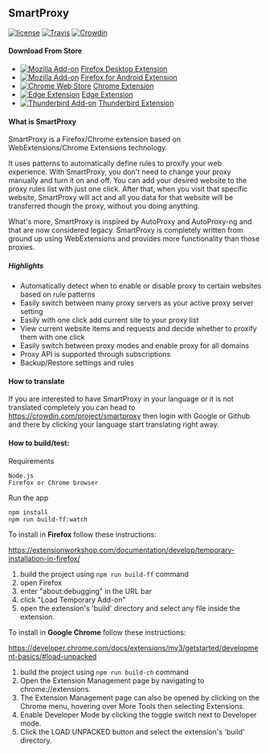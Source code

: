 ## SmartProxy

[![license](https://img.shields.io/github/license/salarcode/SmartProxy.svg)](https://github.com/salarcode/SmartProxy/blob/master/LICENSE) [![Travis](https://img.shields.io/travis/salarcode/SmartProxy.svg)]() [![Crowdin](https://d322cqt584bo4o.cloudfront.net/smartproxy/localized.svg)](https://crowdin.com/project/smartproxy)

#### Download From Store

 * [![Mozilla Add-on](https://img.shields.io/amo/v/smartproxy.svg)](https://addons.mozilla.org/en-US/firefox/addon/smartproxy/) [Firefox Desktop Extension](https://addons.mozilla.org/en-US/firefox/addon/smartproxy)
 * [![Mozilla Add-on](https://img.shields.io/amo/v/smartproxy.svg)](https://addons.mozilla.org/en-US/firefox/addon/smartproxy/) [Firefox for Android Extension](https://github.com/salarcode/SmartProxy/wiki/Install-on-Firefox-Android)
 * [![Chrome Web Store](https://img.shields.io/chrome-web-store/v/jogcnplbkgkfdakgdenhlpcfhjioidoj.svg)](https://chrome.google.com/webstore/detail/smartproxy/jogcnplbkgkfdakgdenhlpcfhjioidoj) [Chrome Extension](https://chrome.google.com/webstore/detail/smartproxy/jogcnplbkgkfdakgdenhlpcfhjioidoj)
 * [![Edge Extension](https://img.shields.io/badge/Edge%20Extension-v1.1.x-0884D8)](https://microsoftedge.microsoft.com/addons/detail/canbjhbbhfggbdfgpddpnckdjgfcbnpb) [Edge Extension](https://microsoftedge.microsoft.com/addons/detail/canbjhbbhfggbdfgpddpnckdjgfcbnpb)
 * [![Thunderbird Add-on](https://img.shields.io/badge/thunderbird%20add--on-v1.1.x-blue)](https://addons.thunderbird.net/en-US/thunderbird/addon/smartproxy/) [Thunderbird Extension](https://addons.thunderbird.net/en-US/thunderbird/addon/smartproxy/)

#### What is SmartProxy
SmartProxy is a Firefox/Chrome extension based on WebExtensions/Chrome Extensions technology.

It uses patterns to automatically define rules to proxify your web experience. With SmartProxy, you don't need to change your proxy manually and turn it on and off. You can add your desired website to the proxy rules list with just one click. After that, when you visit that specific website, SmartProxy will act and all you data for that website will be transferred though the proxy, without you doing anything.

What's more, SmartProxy is inspired by AutoProxy and AutoProxy-ng and that are now considered legacy. SmartProxy is completely written from ground up using WebExtensions and provides more functionality than those proxies.

##### Highlights
- Automatically detect when to enable or disable proxy to certain websites based on rule patterns
- Easily switch between many proxy servers as your active proxy server setting
- Easily with one click add current site to your proxy list
- View current website items and requests and decide whether to proxify them with one click
- Easily switch between proxy modes and enable proxy for all domains
- Proxy API is supported through subscriptions
- Backup/Restore settings and rules

#### How to translate
If you are interested to have SmartProxy in your language or it is not translated completely you can head to https://crowdin.com/project/smartproxy then login with Google or Github and there by clicking your language start translating right away.

#### How to build/test:
Requirements

    Node.js
    Firefox or Chrome browser

Run the app

    npm install
    npm run build-ff:watch

To install in **Firefox** follow these instructions:

https://extensionworkshop.com/documentation/develop/temporary-installation-in-firefox/

1.	build the project using `npm run build-ff` command
2.	open Firefox
3.	enter "about:debugging" in the URL bar
4.	click "Load Temporary Add-on"
5.	open the extension's 'build' directory and select any file inside the extension.

To install in **Google Chrome** follow these instructions:

https://developer.chrome.com/docs/extensions/mv3/getstarted/development-basics/#load-unpacked

1.	build the project using `npm run build-ch` command
2.	Open the Extension Management page by navigating to chrome://extensions.
3.	The Extension Management page can also be opened by clicking on the Chrome menu, hovering over More Tools then selecting Extensions.
4.	Enable Developer Mode by clicking the toggle switch next to Developer mode.
5.	Click the LOAD UNPACKED button and select the extension's 'build' directory.

